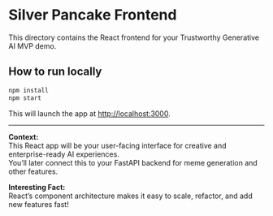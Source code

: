 # Silver Pancake Frontend

This directory contains the React frontend for your Trustworthy Generative AI MVP demo.

## How to run locally

```bash
npm install
npm start
```

This will launch the app at [http://localhost:3000](http://localhost:3000).

---

**Context:**  
This React app will be your user-facing interface for creative and enterprise-ready AI experiences.  
You’ll later connect this to your FastAPI backend for meme generation and other features.

**Interesting Fact:**  
React’s component architecture makes it easy to scale, refactor, and add new features fast!
